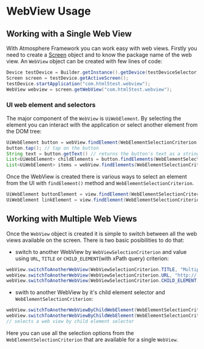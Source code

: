 # WebView Usage

## Working with a Single Web View
With Atmosphere Framework you can work easy with web views. Firstly you need to create a [Screen](active-screen.md) object and to know the package name of the web view. An `WebView` object can be created with few lines of code:
```java
Device testDevice = Builder.getInstance().getDevice(testDeviceSelector); // see Active Screen Usage
Screen screen = testDevice.getActiveScreen();
testDevice.startApplication("com.html5test.webview");
WebView webview = screen.getWebView("com.html5test.webview");
```
### UI web element and selectors
The major component of the `WebView` is `UiWebElement`. By selecting the element you can interact with the application or select another element from the DOM tree:
```java
UiWebElement button = webView.findElement(WebElementSelectionCriterion.ID, "button_id");
button.tap(); // tap on the button
String text = button.getText() // returns the button's text as a string
List<UiWebElement> childElements = button.findElements(WebElementSelectionCriterion.LINK, "http://.../home.html");
List<UiWebElement> items = webView.findElements(WebElementSelectionCriterion.CLASS, "item");
```

Once the WebView is created there is various ways to select an element from the UI with `findElement()` method and `WebElementSelectionCriterion`.
```java
UiWebElement buttonElement = view.findElement(WebElementSelectionCriterion.XPATH, "/html/body/div/ul[2]/li[1]");
UiWebElement linkElement = view.findElement(WebElementSelectionCriterion.LINK, "/index.html");
```

## Working with Multiple Web Views
Once the `WebView` object is created it is simple to switch between all the web views available on the screen. There is two basic posibilities to do that:

* switch to another WebView by `WebViewSelectionCriterion` and value using `URL`, `TITLE` or `CHILD_ELEMENT`(with xPath query) criterion:
```java
webView.switchToAnotherWebView(WebViewSelectionCriterion.TITLE, "Multiple Web Views");
webView.switchToAnotherWebView(WebViewSelectionCriterion.URL, "http://.../home.html");
webView.switchToAnotherWebView(WebViewSelectionCriterion.CHILD_ELEMENT, "//*[@id=\"menu\"]/div[1]/a");
```

* swith to another WebView by it's child element selector and `WebElementSelectionCriterion`:
```java
webView.switchToAnotherWebViewByChildWebElement(WebElementSelectionCriterion.XPATH, "//*[@id=\"menu\"]/div[1]/a");
webView.switchToAnotherWebViewByChildWebElement(WebElementSelectionCriterion.LINK, "http://.../home.html");
// selects a web view by child element selector
```
Here you can use all the selection options from the `WebElementSelectionCriterion` that are available for a single `WebView`.
